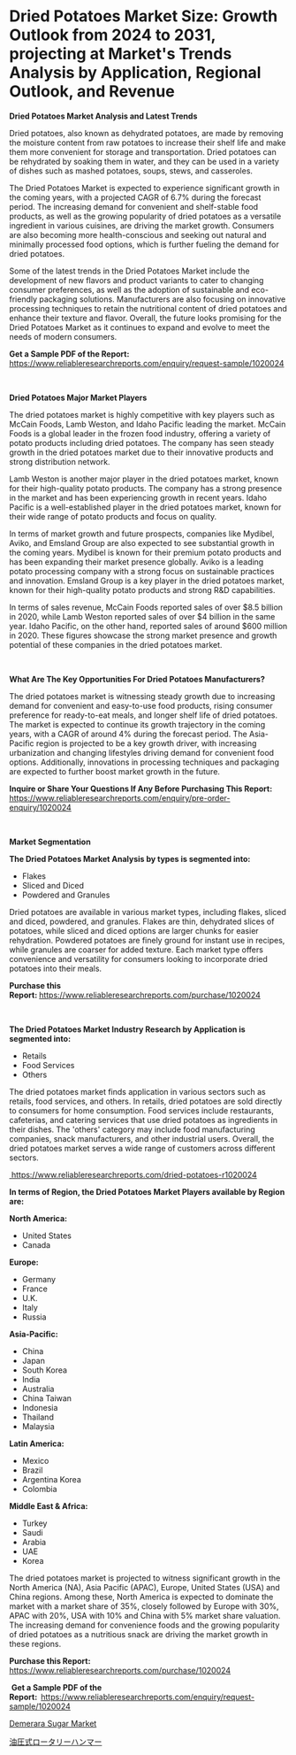 <p><h1>Dried Potatoes Market Size: Growth Outlook from 2024 to 2031, projecting at Market's Trends Analysis by Application, Regional Outlook, and Revenue</h1></p><p><strong>Dried Potatoes Market Analysis and Latest Trends</strong></p>
<p><p>Dried potatoes, also known as dehydrated potatoes, are made by removing the moisture content from raw potatoes to increase their shelf life and make them more convenient for storage and transportation. Dried potatoes can be rehydrated by soaking them in water, and they can be used in a variety of dishes such as mashed potatoes, soups, stews, and casseroles.</p><p>The Dried Potatoes Market is expected to experience significant growth in the coming years, with a projected CAGR of 6.7% during the forecast period. The increasing demand for convenient and shelf-stable food products, as well as the growing popularity of dried potatoes as a versatile ingredient in various cuisines, are driving the market growth. Consumers are also becoming more health-conscious and seeking out natural and minimally processed food options, which is further fueling the demand for dried potatoes.</p><p>Some of the latest trends in the Dried Potatoes Market include the development of new flavors and product variants to cater to changing consumer preferences, as well as the adoption of sustainable and eco-friendly packaging solutions. Manufacturers are also focusing on innovative processing techniques to retain the nutritional content of dried potatoes and enhance their texture and flavor. Overall, the future looks promising for the Dried Potatoes Market as it continues to expand and evolve to meet the needs of modern consumers.</p></p>
<p><strong>Get a Sample PDF of the Report:&nbsp;</strong> <a href="https://www.reliableresearchreports.com/enquiry/request-sample/1020024">https://www.reliableresearchreports.com/enquiry/request-sample/1020024</a></p>
<p>&nbsp;</p>
<p><strong>Dried Potatoes Major Market Players</strong></p>
<p><p>The dried potatoes market is highly competitive with key players such as McCain Foods, Lamb Weston, and Idaho Pacific leading the market. McCain Foods is a global leader in the frozen food industry, offering a variety of potato products including dried potatoes. The company has seen steady growth in the dried potatoes market due to their innovative products and strong distribution network.</p><p>Lamb Weston is another major player in the dried potatoes market, known for their high-quality potato products. The company has a strong presence in the market and has been experiencing growth in recent years. Idaho Pacific is a well-established player in the dried potatoes market, known for their wide range of potato products and focus on quality.</p><p>In terms of market growth and future prospects, companies like Mydibel, Aviko, and Emsland Group are also expected to see substantial growth in the coming years. Mydibel is known for their premium potato products and has been expanding their market presence globally. Aviko is a leading potato processing company with a strong focus on sustainable practices and innovation. Emsland Group is a key player in the dried potatoes market, known for their high-quality potato products and strong R&D capabilities.</p><p>In terms of sales revenue, McCain Foods reported sales of over $8.5 billion in 2020, while Lamb Weston reported sales of over $4 billion in the same year. Idaho Pacific, on the other hand, reported sales of around $600 million in 2020. These figures showcase the strong market presence and growth potential of these companies in the dried potatoes market.</p></p>
<p>&nbsp;</p>
<p><strong>What Are The Key Opportunities For Dried Potatoes Manufacturers?</strong></p>
<p><p>The dried potatoes market is witnessing steady growth due to increasing demand for convenient and easy-to-use food products, rising consumer preference for ready-to-eat meals, and longer shelf life of dried potatoes. The market is expected to continue its growth trajectory in the coming years, with a CAGR of around 4% during the forecast period. The Asia-Pacific region is projected to be a key growth driver, with increasing urbanization and changing lifestyles driving demand for convenient food options. Additionally, innovations in processing techniques and packaging are expected to further boost market growth in the future.</p></p>
<p><strong>Inquire or Share Your Questions If Any Before Purchasing This Report:</strong> <a href="https://www.reliableresearchreports.com/enquiry/pre-order-enquiry/1020024">https://www.reliableresearchreports.com/enquiry/pre-order-enquiry/1020024</a></p>
<p>&nbsp;</p>
<p><strong>Market Segmentation</strong></p>
<p><strong>The Dried Potatoes Market Analysis by types is segmented into:</strong></p>
<p><ul><li>Flakes</li><li>Sliced and Diced</li><li>Powdered and Granules</li></ul></p>
<p><p>Dried potatoes are available in various market types, including flakes, sliced and diced, powdered, and granules. Flakes are thin, dehydrated slices of potatoes, while sliced and diced options are larger chunks for easier rehydration. Powdered potatoes are finely ground for instant use in recipes, while granules are coarser for added texture. Each market type offers convenience and versatility for consumers looking to incorporate dried potatoes into their meals.</p></p>
<p><strong>Purchase this Report:&nbsp;</strong><a href="https://www.reliableresearchreports.com/purchase/1020024">https://www.reliableresearchreports.com/purchase/1020024</a></p>
<p>&nbsp;</p>
<p><strong>The Dried Potatoes Market Industry Research by Application is segmented into:</strong></p>
<p><ul><li>Retails</li><li>Food Services</li><li>Others</li></ul></p>
<p><p>The dried potatoes market finds application in various sectors such as retails, food services, and others. In retails, dried potatoes are sold directly to consumers for home consumption. Food services include restaurants, cafeterias, and catering services that use dried potatoes as ingredients in their dishes. The 'others' category may include food manufacturing companies, snack manufacturers, and other industrial users. Overall, the dried potatoes market serves a wide range of customers across different sectors.</p></p>
<p><a href="https://www.reliableresearchreports.com/dried-potatoes-r1020024">&nbsp;https://www.reliableresearchreports.com/dried-potatoes-r1020024</a></p>
<p><strong>In terms of Region, the Dried Potatoes Market Players available by Region are:</strong></p>
<p>
    <p> <strong> North America: </strong>
        <ul>
            <li>United States</li>
            <li>Canada</li>
        </ul>
        </p> 
    <p> <strong> Europe: </strong>
        <ul>
            <li>Germany</li>
            <li>France</li>
            <li>U.K.</li>
            <li>Italy</li>
            <li>Russia</li>
        </ul>
        </p> 
    <p> <strong> Asia-Pacific: </strong>
        <ul>
            <li>China</li>
            <li>Japan</li>
            <li>South Korea</li>
            <li>India</li>
            <li>Australia</li>
            <li>China Taiwan</li>
            <li>Indonesia</li>
            <li>Thailand</li>
            <li>Malaysia</li>
        </ul>
        </p> 
    <p> <strong> Latin America: </strong>
        <ul>
            <li>Mexico</li>
            <li>Brazil</li>
            <li>Argentina Korea</li>
            <li>Colombia</li>
        </ul>
        </p> 
    <p> <strong> Middle East & Africa: </strong>
        <ul>
            <li>Turkey</li>
            <li>Saudi</li>
            <li>Arabia</li>
            <li>UAE</li>
            <li>Korea</li>
        </ul>
    </p>
    </p>
<p><p>The dried potatoes market is projected to witness significant growth in the North America (NA), Asia Pacific (APAC), Europe, United States (USA) and China regions. Among these, North America is expected to dominate the market with a market share of 35%, closely followed by Europe with 30%, APAC with 20%, USA with 10% and China with 5% market share valuation. The increasing demand for convenience foods and the growing popularity of dried potatoes as a nutritious snack are driving the market growth in these regions.</p></p>
<p><strong>Purchase this Report: </strong><a href="https://www.reliableresearchreports.com/purchase/1020024">https://www.reliableresearchreports.com/purchase/1020024</a></p>
<p>&nbsp;<strong>Get a Sample PDF of the Report:&nbsp;&nbsp;</strong><a href="https://www.reliableresearchreports.com/enquiry/request-sample/1020024">https://www.reliableresearchreports.com/enquiry/request-sample/1020024</a></p>
<p><strong></strong></p>
<p><p><a href="https://github.com/kufem1/Market-Research-Report-List-2/blob/main/demerara-sugar-market.md">Demerara Sugar Market</a></p><p><a href="https://github.com/schmahlson/Market-Research-Report-List-1/blob/main/576026717879.md">油圧式ロータリーハンマー</a></p></p>